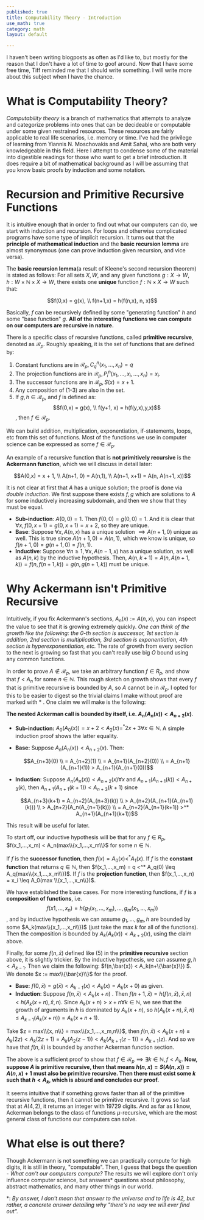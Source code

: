 ```yaml
---
published: true
title: Computability Theory - Introduction
use_math: true
category: math
layout: default

---
```


I haven't been writing blogposts as often as I'd like to, but mostly for the reason that I don't have a lot of time to goof around. Now that I have some free time, Tiff reminded me that I should write something. I will write more about this subject when I have the chance.

# What is Computability Theory?

*Computability theory* is a branch of mathematics that attempts to analyze and categorize problems into ones that can be decideable or computable under some given restrained resources. These resources are fairly applicable to real life scenarios, i.e. memory or time. I've had the privilege of learning from Yiannis N. Moschovakis and Amit Sahai, who are both very knowledgeable in this field. Here I attempt to condense some of the material into digestible readings for those who want to get a brief introduction. It does require a bit of mathematical background as I will be assuming that you know basic proofs by induction and some notation. 

# Recursion and Primitive Recursive Functions 

It is intuitive enough that in order to find out what our computers can do, we start with induction and recursion. For loops and otherwise complicated programs have some type of implicit recursion. It turns out that the **principle of mathematical induction** and the **basic recursion lemma** are almost synonymous (one can prove induction given recursion, and vice versa).

The **basic recursion lemma**(a result of Kleene's second recursion theorem) is stated as follows: For all sets $X,W$, and any given functions $g:X\to W, h:W \times \mathbb{N} \times X \to W$, there exists one **unique** function $f:\mathbb{N} \times X \to W$ such that:

$$f(0,x) = g(x), \\ f(n+1,x) = h(f(n,x), n, x)$$

Basically, $f$ can be recursively defined by some "generating function" $h$ and some "base function" $g$. **All of the interesting functions we can compute on our computers are recursive in nature.**

There is a specific class of recursive functions, called **primitive recursive**, denoted as $\mathcal{R}_p$. Roughly speaking, it is the set of functions that are defined by:

1. Constant functions are in $\mathcal{R}_p, C^n_q(x_1,...,x_n) = q$
2. The projection functions are in $\mathcal{R}_p, P^n_i(x_1,...,x_i,...,x_n) = x_i$.
3. The successor functions are in $\mathcal{R}_p, S(x) = x + 1$.
4. Any composition of (1-3) are also in the set.
5. If $g, h \in \mathcal{R}_p$, and $f$ is defined as: $$f(0,x) = g(x), \\ f(y+1, x) = h(f(y,x),y,x)$$, then $f \in \mathcal{R}_p$. 

We can build addition, multiplication, exponentiation, if-statements, loops, etc from this set of functions. Most of the functions we use in computer science can be expressed as some $f \in \mathcal{R}_p$.

An example of a recursive function that is **not primitively recursive** is the **Ackermann function**, which we will discuss in detail later:

$$A(0,x) = x + 1, \\ A(n+1, 0) = A(n,1), \\ A(n+1, x+1) = A(n, A(n+1, x))$$

It is not clear at first that $A$ has a unique solution; the proof is done via *double induction*. We first suppose there exists $f, g$ which are solutions to $A$ for some inductively increasing subdomain, and then we show that they must be equal.

- **Sub-induction**: $A(0, 0) = 1$. Then $f(0,0) = g(0,0) = 1$. And it is clear that $\forall x, f(0,x+1) = g(0,x+1) = x+2$, so they are unique.
- **Base**:  Suppose $\forall x, A(n, x)$ has a unique solution $\implies A(n+1, 0)$ unique as well. This is true since $A(n+1, 0) = A(n, 1)$, which we know is unique, so $f(n+1,0) = g(n+1,0) = f(n,1)$.
- **Inductive**: Suppose $\forall n \geq 1, \forall x, A(n-1,x)$ has a unique solution, as well as $A(n, k)$ by the inductive hypothesis. Then, $A(n, k+1) = A(n, A(n+1, k)) = f(n, f(n+1, k)) = g(n, g(n+1, k))$ must be unique.

# Why Ackermann isn't Primitive Recursive

Intuitively, if you fix Ackermann's sections, $A_n(x) := A(n,x)$, you can inspect the value to see that it is growing extremely quickly. *One can think of the growth like the following: the 0-th section is successor, 1st section is addition, 2nd section is multiplication, 3rd section is exponentiation, 4th section is hyperexponentiation, etc.* The rate of growth from every section to the next is growing so fast that you can't really use big $O$ bound using any common functions. 

In order to prove $A \not\in \mathcal{R}_p$, we take an arbitrary function $f \in R_p$, and show that $f < A_n$ for some $n \in \mathbb{N}$. This rough sketch on growth shows that every $f$ that is primitive recursive is bounded by $A$, so $A$ cannot be in $\mathcal{R}_p$. I opted for this to be easier to digest so the trivial claims I make without proof are marked with $*$ . One claim we will make is the following:

**The nested Ackerman call is bounded by itself, i.e. $A_n(A_n(x)) < A_{n+2}(x)$**. 

- **Sub-induction:** $A_0(A_0(x)) = x + 2 < A_2(x) =^* 2x+3 \forall x \in \mathbb{N}$. A simple induction proof shows the latter equality.

- **Base:** Suppose $A_n(A_n(x)) < A_{n+2}(x)$. Then:

  $$A_{n+3}(0) \\ = A_{n+2}(1) \\ = A_{n+1}(A_{n+2}(0)) \\ = A_{n+1}(A_{n+1}(1)) > A_{n+1}(A_{n+1}(0))$$

- **Induction**: Suppose $A_n(A_n(x)) < A_{n+2}(x) \forall x$ and $A_{n+1}(A_{n+1}(k)) < A_{n+3}(k)$, then $A_{n+1}(A_{n+1}(k+1)) < A_{n+3}(k+1)$ since 

  $$A_{n+3}(k+1) = A_{n+2}(A_{n+3}(k)) \\ > A_{n+2}(A_{n+1}(A_{n+1}(k))) \\ > A_{n+2}(A_n(A_{n+1}(k))) \\ = A_{n+2}(A_{n+1}(k+1)) >^* A_{n+1}(A_{n+1}(k+1))$$

This result will be useful for later.

To start off, our inductive hypothesis will be that for any $f \in R_p$, $f(x_1,...,x_m) < A_n(max\\{x_1,...,x_m\\}$ for some $n \in \mathbb{N}$.

If $f$ is the **successor function**, then $f(x) = A_0(x) <^* A_1(x)$. If $f$ is the **constant function** that returns $q \in \mathbb{N}$, then $f(x_1,...,x_m) = q <^* A_q(0) \leq A_q(max\\{x_1,...,x_m\\})$.  If $f$ is the **projection function**, then $f(x_1,...,x_n) = x_i \leq A_0(max \\{x_1,...,x_n\\})$.

We have established the base cases. For more interesting functions, if $f$ is a **composition of functions**, i.e. $$f(x1,...,x_n) = h(g_1(x_1,...,x_m),...,g_m(x_1,...,x_m))$$, and by inductive hypothesis we can assume $g_1,...,g_m,h$ are bounded by some $A_k(max\\{x_1,...,x_n\\})$ (just take the max $k$ for all of the functions). Then the composition is bounded by $A_k(A_k(x)) < A_{k+2}(x)$, using the claim above.  

Finally, for some $f(n,\bar{x})$ defined like (5) in the **primitive recursive** section above, it is slightly trickier. By the inductive hypothesis, we can assume $g, h < A_{k-1}$. Then we claim the following: $f(n,\bar{x}) < A_k(n+\\{\bar{x}\\}) $. We denote $x := max\\{\bar{x}\\}$ for the proof. 

- **Base:** $f(0,\bar{x}) = g(\bar{x}) < A_{k-1}(x) < A_k(x) = A_k(x+0)$ as given.
- **Induction**: Suppose $f(n,\bar{x}) < A_k(x+n)$ . Then $f(n+1, \bar{x}) = h(f(n,\bar{x}), \bar{x}, n) < h(A_k(x+n), \bar{x}, n)$. Since $A_k(x+n) > x+n \forall k \in \mathbb{N}$, we see that the growth of arguments in $h$ is dominated by $A_k(x+n)$, so  $h(A_k(x+n), \bar{x}, n)\leq A_{k-1}(A_k(x+n)) = A_k(x+n+1)$.  

Take $z = max\\{x, n\\} = max\\{x_1,...,x_m,n\\}$, then $f(n,\bar{x}) < A_k(x+n) \leq A_k(2z) < A_k(2z+1) = A_k(A_2(z-1)) < A_k(A_{k+1}(z-1)) = A_{k+1}(z)$. And so we have that $f(n,\bar{x})$ is bounded by another Ackerman function section. 

The above is a sufficient proof to show that $f \in \mathcal{R}_p \implies \exists k \in \mathbb{N}, f < A_k$. **Now, suppose $A$ is primitive recursive, then that means $h(n, x) = S(A(n,x)) = A(n,x) + 1$ must also be primitive recursive. Then there must exist some $k$ such that $h < A_k$, which is absurd and concludes our proof.**  

It seems intuitive that if something grows faster than all of the primitive recursive functions, then it cannot be primitive recursive. It grows so fast that at $A(4,2)$, it returns an integer with 19729 digits. And as far as I know, Ackerman belongs to the class of functions $\mu$-recursive, which are the most general class of functions our computers can solve.

# What else is out there?

Though Ackermann is not something we can practically compute for high digits, it is still in theory, "computable". Then, I guess that begs the question - *What can't our computers compute?* The results we will explore don't only influence computer science, but answers* questions about philosophy, abstract mathematics, and many other things in our world.

\*: _By answer, I don't mean that answer to the universe and to life is 42, but rather, a concrete answer detailing why "there's no way we will ever find out"._